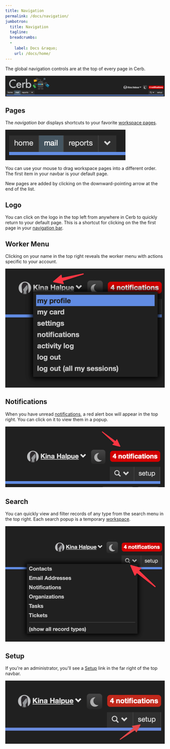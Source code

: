 ```yaml
---
title: Navigation
permalink: /docs/navigation/
jumbotron:
  title: Navigation
  tagline: 
  breadcrumbs:
  -
    label: Docs &raquo;
    url: /docs/home/
---
```


The global navigation controls are at the top of every page in Cerb.

<div class="cerb-screenshot">
<img src="/assets/images/docs/ui/navbar.png">
</div>

## Pages

The _navigation bar_ displays shortcuts to your favorite [workspace pages](/docs/workspaces).

<div class="cerb-screenshot">
<img src="/assets/images/docs/ui/pages.png">
</div>

You can use your mouse to drag workspace pages into a different order. The first item in your navbar is your default page.

New pages are added by clicking on the downward-pointing arrow at the end of the list.

## Logo

You can click on the logo in the top left from anywhere in Cerb to quickly return to your default page. This is a shortcut for clicking on the the first page in your [navigation bar](#pages).

## Worker Menu

Clicking on your name in the top right reveals the worker menu with actions specific to your account.

<div class="cerb-screenshot">
<img src="/assets/images/docs/ui/worker_menu.png">
</div>

## Notifications

When you have unread [notifications](/docs/notifications/), a red alert box will appear in the top right. You can click on it to view them in a popup.

<div class="cerb-screenshot">
<img src="/assets/images/docs/ui/notifications.png">
</div>

## Search

You can quickly view and filter records of any type from the search menu in the top right. Each search popup is a temporary [workspace](/docs/workspaces).

<div class="cerb-screenshot">
<img src="/assets/images/docs/ui/search.png">
</div>

## Setup

If you're an administrator, you'll see a [Setup](/docs/setup/) link in the far right of the top navbar.

<div class="cerb-screenshot">
<img src="/assets/images/docs/setup/setup_menus.png" class="screenshot">
</div>
